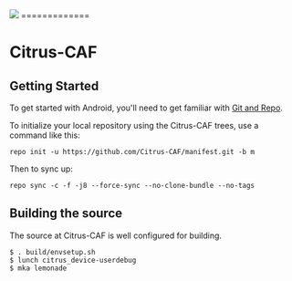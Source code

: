 <img src="https://raw.githubusercontent.com/Citrus-CAF/manifest/m/citrus.png">
=============

Citrus-CAF
===========

Getting Started
---------------

To get started with Android, you'll need to get
familiar with [Git and Repo](http://source.android.com/source/using-repo.html).

To initialize your local repository using the Citrus-CAF trees, use a command like this:

    repo init -u https://github.com/Citrus-CAF/manifest.git -b m

Then to sync up:

    repo sync -c -f -j8 --force-sync --no-clone-bundle --no-tags

Building the source
---------------

The source at Citrus-CAF is well configured for building.

    $ . build/envsetup.sh
    $ lunch citrus_device-userdebug
    $ mka lemonade